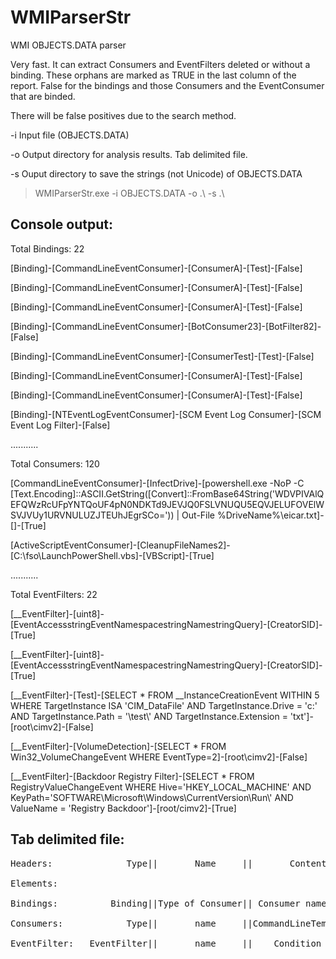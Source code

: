 # WMIParserStr

 WMI OBJECTS.DATA parser

Very fast. It can extract Consumers and EventFilters deleted or without a binding. These orphans are marked as TRUE in the last column of the report. False for the bindings and those Consumers and the EventConsumer that are binded.

There will be false positives due to the search method.
 
-i Input file (OBJECTS.DATA)

-o Output directory for analysis results. Tab delimited file.

-s Ouput directory to save the strings (not Unicode) of OBJECTS.DATA




> WMIParserStr.exe -i OBJECTS.DATA -o .\ -s .\

## Console output:

Total Bindings: 22

[Binding]-[CommandLineEventConsumer]-[ConsumerA]-[Test]-[False]

[Binding]-[CommandLineEventConsumer]-[ConsumerA]-[Test]-[False]

[Binding]-[CommandLineEventConsumer]-[ConsumerA]-[Test]-[False]

[Binding]-[CommandLineEventConsumer]-[BotConsumer23]-[BotFilter82]-[False]

[Binding]-[CommandLineEventConsumer]-[ConsumerTest]-[Test]-[False]

[Binding]-[CommandLineEventConsumer]-[ConsumerA]-[Test]-[False]

[Binding]-[CommandLineEventConsumer]-[ConsumerA]-[Test]-[False]

[Binding]-[NTEventLogEventConsumer]-[SCM Event Log Consumer]-[SCM Event Log Filter]-[False]

...........

Total Consumers: 120

[CommandLineEventConsumer]-[InfectDrive]-[powershell.exe -NoP -C [Text.Encoding]::ASCII.GetString([Convert]::FromBase64String('WDVPIVAlQEFQWzRcUFpYNTQoUF4pN0NDKTd9JEVJQ0FSLVNUQU5EQVJELUFOVElWSVJVUy1URVNULUZJTEUhJEgrSCo=')) | Out-File %DriveName%\eicar.txt]-[]-[True]

[ActiveScriptEventConsumer]-[CleanupFileNames2]-[C:\fso\LaunchPowerShell.vbs]-[VBScript]-[True]

...........

Total EventFilters: 22

[__EventFilter]-[uint8]-[EventAccessstringEventNamespacestringNamestringQuery]-[CreatorSID]-[True]

[__EventFilter]-[uint8]-[EventAccessstringEventNamespacestringNamestringQuery]-[CreatorSID]-[True]

[__EventFilter]-[Test]-[SELECT * FROM __InstanceCreationEvent WITHIN 5 WHERE TargetInstance ISA 'CIM_DataFile'     AND TargetInstance.Drive = 'c:'     AND TargetInstance.Path = '\\test\\'     AND TargetInstance.Extension = 'txt']-[root\cimv2]-[False]

[__EventFilter]-[VolumeDetection]-[SELECT * FROM Win32_VolumeChangeEvent WHERE EventType=2]-[root\cimv2]-[False]

[__EventFilter]-[Backdoor Registry Filter]-[SELECT * FROM RegistryValueChangeEvent WHERE Hive='HKEY_LOCAL_MACHINE' AND KeyPath='SOFTWARE\\Microsoft\\Windows\\CurrentVersion\\Run\\' AND ValueName = 'Registry Backdoor']-[root/cimv2]-[True]




## Tab delimited file:
<pre>
Headers:              Type||       Name     ||       Content     ||              Other               ||Orphan

Elements:

Bindings:          Binding||Type of Consumer|| Consumer name     ||        EventFilter name          ||FALSE

Consumers:            Type||       name     ||CommandLineTemplate||[ExecutablePath][VBScript/JSCript]||False/True 

EventFilter: __EventFilter||       name     ||    Condition      ||           [root\cimv2][...]      ||False/True
</pre>
